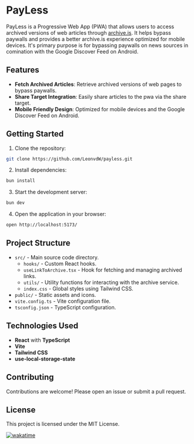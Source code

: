 # PayLess

PayLess is a Progressive Web App (PWA) that allows users to access archived versions of web articles through [archive.is](https://archive.is/). It helps bypass paywalls and provides a better archive.is experience optimized for mobile devices. It's primary purpose is for bypassing paywalls on news sources in comination with the Google Discover Feed on Android.

## Features

- **Fetch Archived Articles**: Retrieve archived versions of web pages to bypass paywalls.
- **Share Target Integration**: Easily share articles to the pwa via the share target.
- **Mobile Friendly Design**: Optimized for mobile devices and the Google Discover Feed on Android.

## Getting Started

1. Clone the repository:

```bash
git clone https://github.com/LeonvdW/payless.git
```

2. Install dependencies:

```bash
bun install
```

3. Start the development server:

```bash
bun dev
```

4. Open the application in your browser:

```bash
open http://localhost:5173/
```

## Project Structure

- `src/` - Main source code directory.
  - `hooks/` - Custom React hooks.
  - `useLinkToArchive.tsx` - Hook for fetching and managing archived links.
  - `utils/` - Utility functions for interacting with the archive service.
  - `index.css` - Global styles using Tailwind CSS.
- `public/` - Static assets and icons.
- `vite.config.ts` - Vite configuration file.
- `tsconfig.json` - TypeScript configuration.

## Technologies Used

- **React** with **TypeScript**
- **Vite**
- **Tailwind CSS**
- **use-local-storage-state**

## Contributing

Contributions are welcome! Please open an issue or submit a pull request.

## License

This project is licensed under the MIT License.

[![wakatime](https://wakatime.com/badge/user/2a79d314-d9db-4a38-95db-aa9731fb8118/project/018cc8c8-9434-453d-82af-73663eafc258.svg)](https://wakatime.com/badge/user/2a79d314-d9db-4a38-95db-aa9731fb8118/project/018cc8c8-9434-453d-82af-73663eafc258)

